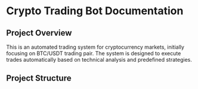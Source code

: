 # Crypto Trading Bot Documentation

## Project Overview
This is an automated trading system for cryptocurrency markets, initially focusing on BTC/USDT trading pair. The system is designed to execute trades automatically based on technical analysis and predefined strategies.

## Project Structure 